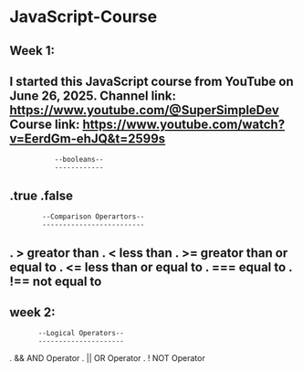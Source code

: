 # JavaScript-Course 
Week 1:
-------
I started this JavaScript course from YouTube on June 26, 2025.
Channel link: https://www.youtube.com/@SuperSimpleDev
Course link: https://www.youtube.com/watch?v=EerdGm-ehJQ&t=2599s
---------------------------------------------------
               --booleans--
               ------------
.true
.false
---------------------------------------------------
            --Comparison Operartors--
            -------------------------
. >    greator than
. <    less than
. >=   greator than or equal to
. <=   less than or equal to
. ===  equal to
. !==  not equal to
-----------------------------------------------------
week 2:
-------
           --Logical Operators--
           ---------------------
. &&   AND Operator 
. ||   OR  Operator
. !    NOT Operator